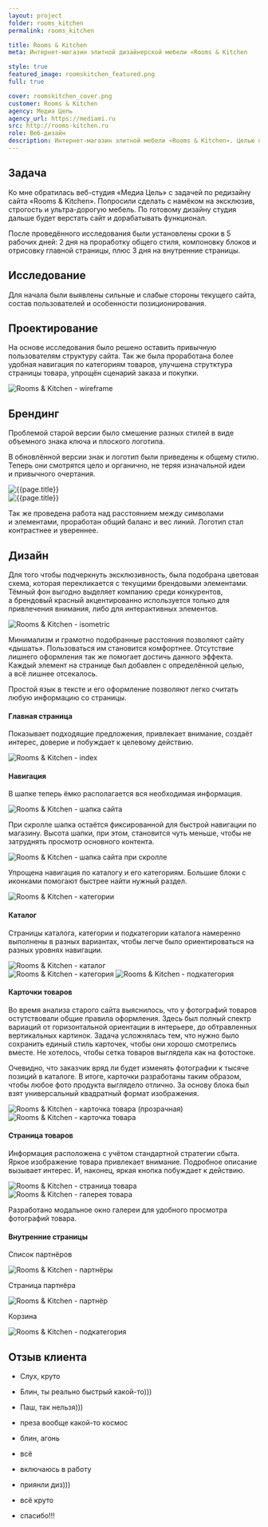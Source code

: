 ```yaml
---
layout: project
folder: rooms_kitchen
permalink: rooms_kitchen

title: Rooms & Kitchen
meta: Интернет-магазин элитной дизайнерской мебели «Rooms & Kitchen

style: true
featured_image: roomskitchen_featured.png
full: true

cover: roomskitchen_cover.png
customer: Rooms & Kitchen
agency: Медиа Цель
agency_url: https://mediami.ru
src: http://rooms-kitchen.ru
role: Веб-дизайн
description: Интернет-магазин элитной мебели «Rooms & Kitchen». Целью проекта было разработать дизайн сайта, который визуально подчеркнёт эксклюзивность товаров и бренда.
---
```


<section class="project-grey">
  <div class="container">
    <div class="row justify-content-md-center">
      <div class="col-md-10 text">
        <div class="row">
          <div class="col-md-8">
            <h2>Задача</h2>
            <p>Ко мне обратилась веб-студия «Медиа Цель» с задачей по редизайну сайта «Rooms & Kitchen». Попросили сделать с намёком на эксклюзив, строгость и ультра-дорогую мебель. По готовому дизайну студия дальше будет верстать сайт и дорабатывать функционал.</p>
            <p>После проведённого исследования были установлены сроки в 5 рабочих дней: 2 дня на проработку общего стиля, компоновку блоков и отрисовку главной страницы, плюс 3 дня на внутренние страницы.</p>
          </div>
        </div>
      </div>
    </div>
  </div>
</section>


<section class="project-brand">
  <div class="container">
    <div class="row justify-content-md-center">
      <div class="col-md-10 text">
        <div class="row">
          <div class="col-md-8">
            <h2>Исследование</h2>
            <p>Для начала были выявлены сильные и слабые стороны текущего сайта, состав пользователей и&nbsp;особенности позиционирования.</p>
            <h2>Проектирование</h2>
            <p>На основе исследования было решено оставить привычную пользователям структуру сайта. Так же была проработана более удобная навигация по категориям товаров, улучшена струтктура страницы товара, упрощён сценарий заказа и покупки.</p>
          </div>
        </div>
      </div>
    </div>
  </div>
  <div class="container-fluid">
    <div class="row">
      <div class="col text-center">
        <img class="d-inline-block mt-4" src="{{site.baseurl}}/img/project_img/{{page.folder}}/roomskitchen-wireframe.png" alt="Rooms & Kitchen - wireframe">
      </div>
    </div>
  </div>
</section>


<section class="project-grey">
  <div class="container">
    <div class="row justify-content-md-center">
      <div class="col-md-10 text">
        <div class="row">
          <div class="col-md-8">
            <h2>Брендинг</h2>
            <p>Проблемой старой версии было смешение разных стилей в&nbsp;виде объемного знака ключа и&nbsp;плоского логотипа.</p>
            <p>В обновлённой версии знак и&nbsp;логотип были приведены к&nbsp;общему стилю. Теперь они смотрятся цело и&nbsp;органично, не теряя изначальной идеи и&nbsp;привычного очертания.</p>
          </div>
          <!-- <div class="row">
            <div class="col-md-6"><img src="{{site.baseurl}}/img/project_img/{{page.folder}}/roomskitchen_logo_white.png" alt="{{page.title}}"></div>
            <div class="col-md-6"><img src="{{site.baseurl}}/img/project_img/{{page.folder}}/roomskitchen_logo_black.png" alt="{{page.title}}"></div>
          </div> -->
          <!-- <div class="col-md-8">
            <p>Так же проведена работа над расстоянием между символами и&nbsp;элементами, проработан общий баланс и&nbsp;вес линий. Логотип стал контрастнее и&nbsp;увереннее.</p>
          </div> -->
        </div>
      </div>
    </div>
  </div>
  <div class="container-fluid mb-4">
    <div class="row">
      <div class="col-md-6 text-center"><img class="d-inline-block" src="{{site.baseurl}}/img/project_img/{{page.folder}}/roomskitchen_logo_white.png" alt="{{page.title}}"></div>
      <div class="col-md-6 text-center"><img class="d-inline-block" src="{{site.baseurl}}/img/project_img/{{page.folder}}/roomskitchen_logo_black.png" alt="{{page.title}}"></div>
    </div>
  </div>
  <div class="container">
    <div class="row justify-content-md-center">
      <div class="col-md-10 text">
        <div class="row">
          <div class="col-md-8">
            <p>Так же проведена работа над расстоянием между символами и&nbsp;элементами, проработан общий баланс и&nbsp;вес линий. Логотип стал контрастнее и&nbsp;увереннее.</p>
          </div>
        </div>
      </div>
    </div>
  </div>
</section>


<section class="project-brand">
  <div class="container">
    <div class="row justify-content-md-center">
      <div class="col-md-10 text">
        <div class="row">
          <div class="col-md-8">
            <h2>Дизайн</h2>
            <p>Для того чтобы подчеркнуть эксклюзивность, была подобрана цветовая схема, которая перекликается с&nbsp;текущими брендовыми элементами. Тёмный фон выгодно выделяет компанию среди конкурентов, а&nbsp;брендовый красный акцентированно используется только для привлечения внимания, либо для интерактивных элементов.</p>
          </div>
        </div>
      </div>
    </div>
  </div>
  <div class="container-fluid">
    <div class="row">
      <div class="col">
        <img class="d-inline-block" src="{{site.baseurl}}/img/project_img/{{page.folder}}/roomskitchen_isometric.png" alt="Rooms & Kitchen - isometric">
      </div>
    </div>
  </div>
  <div class="container">
    <div class="row justify-content-md-center">
      <div class="col-md-10 text">
        <div class="row">
          <div class="col-md-8">
            <p>Минимализм и&nbsp;грамотно подобранные расстояния позволяют сайту «дышать». Пользоваться им становится комфортнее. Отсутствие лишнего оформления так&nbsp;же помогает достичь данного эффекта. Каждый элемент на&nbsp;странице был добавлен с&nbsp;определённой целью, а&nbsp;всё лишнее отсекалось.</p>
            <p>Простой язык в&nbsp;тексте и&nbsp;его оформление позволяют легко считать любую информацию со&nbsp;страницы.</p>
          </div>
        </div>
      </div>
    </div>
  </div>
</section>


<section class="project-grey">
  <div class="container">
    <div class="row justify-content-md-center">
      <div class="col-md-10 text">
        <div class="row">
          <div class="col-md-8">
            <h4>Главная страница</h4>
            <p>Показывает подходящие предложения, привлекает внимание, создаёт интерес, доверие и побуждает к целевому действию.</p>
          </div>
        </div>
      </div>
    </div>
  </div>
  <div class="container-fluid">
    <div class="row">
      <div class="col text-center"><!-- 
        <video class="d-inline-block" controls width="1080">
            <source src="{{site.baseurl}}/img/project_img/{{page.folder}}/roomskitchen-fast.mp4" type="video/mp4">
            Sorry, your browser doesn't support embedded videos.
        </video> -->
        <img class="d-inline-block" src="{{site.baseurl}}/img/project_img/{{page.folder}}/roomskitchen_index.png" alt="Rooms & Kitchen - index">
      </div>
    </div>
  </div>
</section>


<section class="project-brand">
  <div class="container">
    <div class="row justify-content-md-center">
      <div class="col-md-10 text">
        <div class="row">
          <div class="col-md-8">
            <h4>Навигация</h4>
            <p>В шапке теперь ёмко располагается вся необходимая информация.</p>
          </div>
        </div>
      </div>
    </div>
  </div>
  <div class="container-fluid mb-5">
    <div class="row">
      <div class="col text-center">
        <img class="d-inline-block" src="{{site.baseurl}}/img/project_img/{{page.folder}}/roomskitchen_header.png" alt="Rooms & Kitchen - шапка сайта">
      </div>
    </div>
  </div>
  <div class="container">
    <div class="row justify-content-md-center">
      <div class="col-md-10 text">
        <div class="row">
          <div class="col-md-8">
            <p>При скролле шапка остаётся фиксированной для быстрой навигации по магазину. Высота шапки, при этом, становится чуть меньше, чтобы не затруднять просмотр основного контента.</p>
          </div>
        </div>
      </div>
    </div>
  </div>
  <div class="container-fluid mb-5">
    <div class="row">
      <div class="col text-center">
        <img class="d-inline-block" src="{{site.baseurl}}/img/project_img/{{page.folder}}/roomskitchen_header_scroll.png" alt="Rooms & Kitchen - шапка сайта при скролле">
      </div>
    </div>
  </div>
  <div class="container">
    <div class="row justify-content-md-center">
      <div class="col-md-10 text">
        <div class="row">
          <div class="col-md-8">
            <p>Упрощена навигация по каталогу и его категориям. Большие блоки с иконками помогают быстрее найти нужный раздел.</p>
          </div>
        </div>
      </div>
    </div>
  </div>
  <div class="container-fluid mb-5">
    <div class="row">
      <div class="col text-center">
        <img class="d-inline-block" src="{{site.baseurl}}/img/project_img/{{page.folder}}/roomskitchen_category.png" alt="Rooms & Kitchen - категории">
      </div>
    </div>
  </div>
</section>


<section class="project-grey">
  <div class="container">
    <div class="row justify-content-md-center">
      <div class="col-md-10 text">
        <div class="row">
          <div class="col-md-8">
            <h4>Каталог</h4>
            <p>Страницы каталога, категории и подкатегории каталога намеренно выполнены в разных вариантах, чтобы легче было ориентироваться на разных уровнях навигации.</p>
          </div>
        </div>
      </div>
    </div>
  </div>
  <div class="container-fluid">
    <div class="row">
      <div class="col-md-6 mb-4">
        <img class="d-inline-block" src="{{site.baseurl}}/img/project_img/{{page.folder}}/roomskitchen_catalog.png" alt="Rooms & Kitchen - каталог">
      </div>
      <div class="col-md-6 mb-4">
        <img class="d-inline-block mb-4" src="{{site.baseurl}}/img/project_img/{{page.folder}}/roomskitchen_catalog_category.png" alt="Rooms & Kitchen - категория">
        <img class="d-inline-block" src="{{site.baseurl}}/img/project_img/{{page.folder}}/roomskitchen_catalog_subcategory.png" alt="Rooms & Kitchen - подкатегория">
      </div>
    </div>
  </div>
</section>


<section class="project-brand">
  <div class="container-fluid">
    <div class="row">
      <div class="col-md-6">
        <h4>Карточки товаров</h4>
        <p>Во время анализа старого сайта выяснилось, что у фотографий товаров остутствовали общие правила оформления. Здесь был полный спектр вариаций от горизонтальной ориентации в интерьере, до обтравленных вертикальных картинок. Задача усложнялась тем, что нужно было сохранить единый стиль карточек, чтобы они хорошо смотрелись вместе. Не хотелось, чтобы сетка товаров выглядела как на фотостоке.</p>
        <p>Очевидно, что заказчик вряд ли будет изменять фотографии к тысяче позиций в каталоге. В итоге, карточки разработаны таким образом, чтобы любое фото продукта выглядело отлично. За основу блока был взят универсальный квадратный формат изображения.</p>
      </div>
      <div class="col-md-6">
        <div class="row">
          <div class="col-6 text-center mb-4">
            <img class="d-inline-block" src="{{site.baseurl}}/img/project_img/{{page.folder}}/roomskitchen_card_transparent.png" alt="Rooms & Kitchen - карточка товара (прозрачная)">
          </div>
          <div class="col-6 text-center mb-4">
            <img class="d-inline-block" src="{{site.baseurl}}/img/project_img/{{page.folder}}/roomskitchen_card_bg.png" alt="Rooms & Kitchen - карточка товара">
          </div>
        </div>
      </div>
    </div>
  </div>
</section>



<section class="project-grey">
  <div class="container">
    <div class="row justify-content-md-center">
      <div class="col-md-10 text">
        <div class="row">
          <div class="col-md-8">
            <h4>Страница товаров</h4>
            <p>Информация расположена с учётом стандартной стратегии сбыта. Яркое изображение товара привлекает внимание. Подробное описание вызывает интерес. И, наконец, яркая кнопка побуждает к действию.</p>
          </div>
        </div>
      </div>
    </div>
  </div>
  <div class="container-fluid">
    <div class="row">
      <div class="col-md-6 text-center mb-4">
        <img class="d-inline-block" src="{{site.baseurl}}/img/project_img/{{page.folder}}/roomskitchen_product.png" alt="Rooms & Kitchen - страница товара">
      </div>
      <div class="col-md-6 mb-4">
        <img class="d-inline-block mb-4" src="{{site.baseurl}}/img/project_img/{{page.folder}}/roomskitchen_gallery.png" alt="Rooms & Kitchen - галерея товара">
        <p>Разработано модальное окно галереи для удобного просмотра фотографий товара.</p>
      </div>
    </div>
  </div>
</section>



<section class="project-brand">
  <div class="container">
    <div class="row justify-content-md-center">
      <div class="col-md-10 text">
        <div class="row">
          <div class="col-md-8">
            <h4>Внутренние страницы</h4>
          </div>
        </div>
      </div>
    </div>
  </div>

  <div class="container-fluid">
    <div class="row">
      <div class="col-md-4 mb-4">
        <p>Список партнёров</p>
        <img class="d-inline-block" src="{{site.baseurl}}/img/project_img/{{page.folder}}/roomskitchen_partners.png" alt="Rooms & Kitchen - партнёры">
      </div>
      <div class="col-md-4 mb-4">
        <p>Страница партнёра</p>
        <img class="d-inline-block" src="{{site.baseurl}}/img/project_img/{{page.folder}}/roomskitchen_partner_page.png" alt="Rooms & Kitchen - партнёр">
      </div>
      <div class="col-md-4 mb-4">
        <p>Корзина</p>
        <img class="d-inline-block" src="{{site.baseurl}}/img/project_img/{{page.folder}}/roomskitchen_cart.png" alt="Rooms & Kitchen - подкатегория">
      </div>
    </div>
  </div>
</section>



<!-- <section class="project-brand">

  <div class="container-fluid">
    <div class="row justify-content-md-center">
      <div class="mockup col-12 text-center">
        <img class="mockup-device d-inline-block" src="{{site.baseurl}}/img/project_img/{{page.folder}}/macbook-full.png" alt="Rooms & Kitchen - партнёры">
        <img class="mockup-design d-inline-block" src="{{site.baseurl}}/img/project_img/{{page.folder}}/roomskitchen-fast.gif" alt="Rooms & Kitchen - партнёры">
      </div>
    </div>
  </div>
</section> -->



<section class="project-grey project-bd">
  <div class="container">
    <div class="row justify-content-md-center">
      <div class="col-md-10 text">
        <div class="row">
          <div class="col-md-8">
            <h2 class="mb-4">Отзыв клиента</h2>
            	<ul class="chat">
            		<li><p>Слух, круто</p></li>
            		<li><p>Блин, ты реально быстрый какой-то)))</p></li>
            		<li><p>Паш, так нельзя)))</p></li>
            		<li><p>преза вообще какой-то космос</p></li>
            		<li><p>блин, агонь</p></li>
            		<li><p>всё</p></li>
            		<li><p>включаюсь в работу</p></li>
            		<li><p>приянли диз)))</p></li>
            		<li><p>всё круто</p></li>
            		<li><p>спасибо!!!</p></li>
            	</ul>
          </div>
        </div>
      </div>
    </div>
  </div>
</section>















<!-- #### Исходные данные
Ко мне обратилась веб-студия «Медиа Цель» с задачей по редизайну сайта «Rooms & Kitchen». Попросили сделать с намёком на эксклюзив, строгость и ультра-дорогую мебель. По готовому дизайну студия дальше будет верстать сайт и дорабатывать функционал.

После проведённого небольшого исследования были установлены сроки в 5 рабочих дней: 2 дня на проработку общего стиля, компоновку блоков и отрисовку главной страницы, плюс 3 дня на внутренние страницы.

#### Логотип
Редизайн сайта я начал с переработки логотипа. Проблемой старой версии было смешение разных стилей в виде объемного и реалистичного знака ключа и плоского логотипа. 

В обновлённой версии знак и логотип были приведены к общему стилю. Теперь они смотрятся цело 
и органично, не теряя изначальной идеи и привычного очертания.
 
Так же проведена работа над расстоянием между символами и элементами, проработан общий баланс 
и вес линий. Логотип стал контрастнее и увереннее.
<div class="row">
  <div class="col-md-6"><img src="{{site.baseurl}}/img/project_img/{{page.folder}}/roomskitchen_logo_white.png" alt="{{page.title}}"></div>
  <div class="col-md-6"><img src="{{site.baseurl}}/img/project_img/{{page.folder}}/roomskitchen_logo_black.png" alt="{{page.title}}"></div>
</div>

#### Главная страница

##### Общий стиль
Для того чтобы подчеркнуть эксклюзивность, была подобрана цветовая схема, которая перекликается с текущими брендовыми элементами. Тёмный фон выгодно выделяет компанию среди конкурентов, а брендовый красный акцентированно используется только для привлечения внимания, либо для интерактивных элементов.
 
Минимализм и грамотно подобранные расстояния позволяют сайту «дышать». Пользоваться им становится комфортнее. Отсутствие лишнего оформления так же помогает достичь данного эффекта. Каждый элемент на странице был добавлен с определённой целью, а всё лишнее отсекалось.
 
Простой язык в тексте и его оформление позволяют легко считать любую информацию со страницы.

![Rooms & Kitchen - главная страница]({{site.baseurl}}/img/project_img/{{page.folder}}/roomskitchen_index.png)

На первом экране с помощью аккуратного баннера показываем главное предложение сайта, привлекаем к нему внимание пользователя.

В блоке «Хиты продаж» предлагаем пользователю еще несколько позиций, вызывая интерес у покупателя.

Ярким блоком со скидками усиливаем желание купить.

Далее, повышаем доверие покупателя с помощью блока приемуществ.

Перед подвалом сайта рассказываем потенциальным покупателям и поисковым системам о магазине.

##### Навигация
При редизайне была переработана структура сайта. В шапке теперь ёмко располагается вся необходимая информация.

![Rooms & Kitchen - шапка]({{site.baseurl}}/img/project_img/{{page.folder}}/roomskitchen_header.png)

При скролле шапка остаётся фиксированной для быстрой навигации по магазину. Высота шапки, при этом, становится чуть меньше, чтобы не затруднять просмотр основного контента.

![Rooms & Kitchen - шапка при скролле]({{site.baseurl}}/img/project_img/{{page.folder}}/roomskitchen_header_scroll.png)

Упрощена навигация по каталогу и его категориям. Большие блоки с иконками помогают быстрее найти нужный раздел.

![Rooms & Kitchen - шапка с категорией]({{site.baseurl}}/img/project_img/{{page.folder}}/roomskitchen_category.png)

#### Каталог
Страницы каталога, категории и подкатегории каталога намеренно выполнены в разных вариантах, чтобы легче было ориентироваться на разных уровнях навигации.

![Rooms & Kitchen - каталог]({{site.baseurl}}/img/project_img/{{page.folder}}/roomskitchen_catalog.png)

_Категория_
![Rooms & Kitchen - категория]({{site.baseurl}}/img/project_img/{{page.folder}}/roomskitchen_catalog_category.png)

_Подкатегория_
![Rooms & Kitchen - подкатегория]({{site.baseurl}}/img/project_img/{{page.folder}}/roomskitchen_catalog_subcategory.png)

#### Карточки товаров
Во время анализа старого сайта выяснилось, что у фотографий товаров остутствовали общие правила оформления. Здесь был полный спектр вариаций от горизонтальной ориентации в интерьере, до обтравленных вертикальных картинок. Задача усложнялась тем, что нужно было сохранить единый стиль карточек, чтобы они хорошо смотрелись вместе. Не хотелось, чтобы сетка товаров выглядела как на фотостоке.

Очевидно, что заказчик вряд ли будет изменять фотографии к тысяче позиций в каталоге. В итоге, карточки разработаны таким образом, чтобы любое фото продукта выглядело отлично. За основу блока был взят универсальный квадратный формат изображений.
<div class="row">
  <div class="col-md-4"><img src="{{site.baseurl}}/img/project_img/{{page.folder}}/roomskitchen_card_transparent.png" alt="{{page.title}}"></div>
  <div class="col-md-4"><img src="{{site.baseurl}}/img/project_img/{{page.folder}}/roomskitchen_card_bg.png" alt="{{page.title}}"></div>
  <div class="col-md-4"><img src="{{site.baseurl}}/img/project_img/{{page.folder}}/roomskitchen_card_gallery.png" alt="{{page.title}}"></div>
</div>

Так же заказчику были переданы рекомендации по подготовке фото товаров. Без них можно и обойтись, а с ними пусть будет :wink:

#### Страница товара
Страница выполнена с учётом стандартной стратегии сбыта. Яркое изображение товара привлекает внимание. Подробное описание, а так же разного рода плашки вызывают интерес. Цена, преимущества, отзывы пробуждают желание обладать этим товаром. И, наконец, яркая кнопка побуждает к действию.

![Rooms & Kitchen - страница товара]({{site.baseurl}}/img/project_img/{{page.folder}}/roomskitchen_product.png)

Так же было разработано модальное окно галереи для удобного просмотра товара.

![Rooms & Kitchen - галерея]({{site.baseurl}}/img/project_img/{{page.folder}}/roomskitchen_gallery.png)

#### Внутренние страницы

##### Список партнёров

![Rooms & Kitchen - партнёры]({{site.baseurl}}/img/project_img/{{page.folder}}/roomskitchen_partners.png)

##### Страница партнёра
На примере страницы партнёра можно реализовать любую другую контентную страницу.

![Rooms & Kitchen - страница партнёра]({{site.baseurl}}/img/project_img/{{page.folder}}/roomskitchen_partner_page.png)

#### Корзина

![Rooms & Kitchen - корзина]({{site.baseurl}}/img/project_img/{{page.folder}}/roomskitchen_cart.png)


#### Отзыв клиента
> Слух, круто    
Блин, ты реально быстрый какой-то)))    
Паш, так нельзя)))    
преза вообще какой-то космос    
блин, агонь    
всё    
включаюсь в работу    
приянли диз)))    
всё круто    
спасибо!!!     -->


